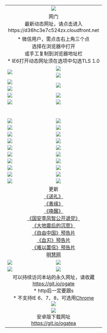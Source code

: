 ﻿<table>
  <tr></tr>
  <tr><td colspan=2 align=center><img src="https://cloud.githubusercontent.com/assets/11880933/13434984/f430fae2-e012-11e5-814f-c2df1e82b247.jpg" /></td></tr>
  <tr><td colspan=2 align=center>网门<br>最新动态网址，请点击进入
<br>https://d36hc3e7c524zx.cloudfront.net
    </td>
  </tr>
  <tr>
    <td colspan=2 align=center>* 微信用户，需点击右上角三个点<br>选择在浏览器中打开<br>或手工复制到浏览器地址栏
    <br>* IE6打开动态网址须在选项中勾选TLS 1.0</td>
  </tr>
  <tr>
    <td rowspan=2><a href="https://d36hc3e7c524zx.cloudfront.net/ogUP.aspx?name=11DKC.mp4&list=11DKC" target="_blank"><img src="https://d36hc3e7c524zx.cloudfront.net/Up/11DKC1.jpg" /></a></td> 
    <td><div><a href="https://d36hc3e7c524zx.cloudfront.net/ogUP.aspx?name=LRWS.mp4&list=LRWS" target="_blank"><img src="https://d36hc3e7c524zx.cloudfront.net/Up/LRWS.jpg" /></a></td>
   </tr>
  <tr>
    <td><a href="https://d36hc3e7c524zx.cloudfront.net/ogNiceVedio.aspx" target="_blank"><img src="https://d36hc3e7c524zx.cloudfront.net/Up/11TGKDY.jpg" /></a></td>
  </tr>
  <tr>
    <td><a href="https://d36hc3e7c524zx.cloudfront.net/ogUP.aspx?name=JQR.mp4&count=2" target="_blank"><img src="https://d36hc3e7c524zx.cloudfront.net/Up/JQR.jpg" /></a></td>   
    <td rowspan=2><a href="https://d36hc3e7c524zx.cloudfront.net/ogUP.aspx?name=JP.mp4&count=9" target="_blank"><img src="https://d36hc3e7c524zx.cloudfront.net/Up/JP.jpg" /></td>
  </tr>
  <tr>
    <td><a href="https://d36hc3e7c524zx.cloudfront.net/ogUP.aspx?name=WH.mp4" target="_blank"><img src="https://d36hc3e7c524zx.cloudfront.net/Up/WH.jpg" /></a></td>
  </tr>
  <tr>
    <td><a href="https://d36hc3e7c524zx.cloudfront.net/ogUP.aspx?name=SSZJ.mp4&list=SSZJ" target="_blank"><img src="https://d36hc3e7c524zx.cloudfront.net/Up/SSZJ.jpg" /></a></td>
    <td><a href="https://d36hc3e7c524zx.cloudfront.net/ogUP.aspx?name=1XQK.mp4&count=13" target="_blank"><img src="https://d36hc3e7c524zx.cloudfront.net/Up/1XQK.jpg" /></a</td>
  </tr>
  <tr>
    <td><a href="https://d36hc3e7c524zx.cloudfront.net/ogUP.aspx?name=ZY.mp4&count=2015|16" target="_blank"><img src="https://d36hc3e7c524zx.cloudfront.net/Up/ZY.jpg" /></a</td>
    <td><a href="https://d36hc3e7c524zx.cloudfront.net/ogUP.aspx?name=XTFY.mp4&count=B|2,A|24" target="_blank"><img src="https://d36hc3e7c524zx.cloudfront.net/Up/XTFY.jpg" /></a></td>
  </tr>
  <tr height="40">
  </tr>
  <tr>
    <td><a href="https://d36hc3e7c524zx.cloudfront.net/ogUP.aspx?name=4SQQ.mp4&list=4SQQ" target="_blank"><img src="https://d36hc3e7c524zx.cloudfront.net/Up/4SQQ0.jpg"/></a></td>
    <td><a href="https://d36hc3e7c524zx.cloudfront.net/ogUP.aspx?name=4SHQ.mp4&list=4SHQ" target="_blank"><img src="https://d36hc3e7c524zx.cloudfront.net/Up/4SHQ0.jpg"/></a></td>
  </tr>
  <tr>
    <td><a href="https://d36hc3e7c524zx.cloudfront.net/ogUP.aspx?name=4SZG.mp4&list=4SZG" target="_blank"><img src="https://d36hc3e7c524zx.cloudfront.net/Up/4SZG0.jpg"/></a></td>
    <td><a href="https://d36hc3e7c524zx.cloudfront.net/ogUP.aspx?name=4SDJ.mp4&list=4SDJ" target="_blank"><img src="https://d36hc3e7c524zx.cloudfront.net/Up/4SDJ0.jpg"/></a></td>
  </tr>
  <tr>
    <td><a href="https://d36hc3e7c524zx.cloudfront.net/ogUP.aspx?name=4SGX.mp4&list=4SGX" target="_blank"><img src="https://d36hc3e7c524zx.cloudfront.net/Up/4SGX0.jpg"/></a></td>
    <td><a href="https://d36hc3e7c524zx.cloudfront.net/ogUP.aspx?name=4SHD.mp4&list=4SHD" target="_blank"><img src="https://d36hc3e7c524zx.cloudfront.net/Up/4SHD0.jpg"/></a></td>
  </tr>
  <tr>
    <td><a href="https://d36hc3e7c524zx.cloudfront.net/ogUP.aspx?name=4CTX.mp4&list=4CTX" target="_blank"><img src="https://d36hc3e7c524zx.cloudfront.net/Up/4CTX0.jpg"/></a></td>
    <td><a href="https://d36hc3e7c524zx.cloudfront.net/ogUP.aspx?name=4CWZ.mp4&list=4CWZ" target="_blank"><img src="https://d36hc3e7c524zx.cloudfront.net/Up/4CWZ0.jpg"/></a></td>
  </tr>
  <tr>
    <td><a href="https://d36hc3e7c524zx.cloudfront.net/onUP.aspx?name=https://d1lqqjldbsh7xo.cloudfront.net/" target="_blank"><img src="https://d36hc3e7c524zx.cloudfront.net/Up/0DTW.jpg"/></a></td>
    <td><a href="https://d36hc3e7c524zx.cloudfront.net/onUP.aspx?name=https://d240ns8up8earz.cloudfront.net/acenter/" target="_blank"><img src="https://d36hc3e7c524zx.cloudfront.net/Up/0TDW.jpg" /></a></td>
  </tr>
  <tr>
    <td><a href="https://d36hc3e7c524zx.cloudfront.net/onUP.aspx?name=https://d4508d6vomz2p.cloudfront.net/gb/nsc413.htm" target="_blank"><img src="https://d36hc3e7c524zx.cloudfront.net/Up/0DJY.jpg" /></a></td>
    <td><a href="https://d36hc3e7c524zx.cloudfront.net/onUP.aspx?name=https://dilo7bqpjb57y.cloudfront.net/xtr/gb/prog204.html" target="_blank"><img src="https://d36hc3e7c524zx.cloudfront.net/Up/0XTR.jpg" /></a></td>
  </tr>
  <tr>
    <td><a href="https://d36hc3e7c524zx.cloudfront.net/onUP.aspx?name=https://d3aj00iefsmfgc.cloudfront.net/" target="_blank"><img src="https://d36hc3e7c524zx.cloudfront.net/Up/0MHW.jpg" /></a></td>
    <td><a href="https://d36hc3e7c524zx.cloudfront.net/onUP.aspx?name=https://d20wz7qt14x5d2.cloudfront.net/" target="_blank"><img src="https://d36hc3e7c524zx.cloudfront.net/Up/0ZJW.jpg" /></a></td>
  </tr>
  <tr>
    <td><a href="https://d36hc3e7c524zx.cloudfront.net/ogUP.aspx?name=0FG.zip" target="_blank"><img src="https://d36hc3e7c524zx.cloudfront.net/Up/0FG.jpg" /></a></td>
    <td><a href="https://d36hc3e7c524zx.cloudfront.net/ogUP.aspx?name=0FGA.apk" target="_blank"><img src="https://d36hc3e7c524zx.cloudfront.net/Up/0FGA.jpg" /></a></td>
  </tr>
  <tr>
    <td><a href="https://d36hc3e7c524zx.cloudfront.net/ogUP.aspx?name=0U.zip" target="_blank"><img src="https://d36hc3e7c524zx.cloudfront.net/Up/0U.jpg" /></a></td>
    <td><a href="https://d36hc3e7c524zx.cloudfront.net/ogUP.aspx?name=0UA.apk" target="_blank"><img src="https://d36hc3e7c524zx.cloudfront.net/Up/0UA.jpg" /></a></td>
  </tr>
  <tr>
    <td><a href="https://d36hc3e7c524zx.cloudfront.net/ogUP.aspx?name=0iPPOTV.zip" target="_blank"><img src="https://d36hc3e7c524zx.cloudfront.net/Up/0iPPOTV.jpg" /></a></td>
    <td><a href="https://d36hc3e7c524zx.cloudfront.net/ogUP.aspx?name=0iNTD.apk" target="_blank"><img src="https://d36hc3e7c524zx.cloudfront.net/Up/0iNTD.jpg" /></a></td>
  </tr>
  <tr>
    <td colspan=2 align=center>更新<br>
      <a href="https://d36hc3e7c524zx.cloudfront.net/ogUP.aspx?name=4ESL.mp4" target="_blank">《送礼》</a><br>
      <a href="https://d36hc3e7c524zx.cloudfront.net/ogUP.aspx?name=4ESY.mp4" target="_blank">《善缘》</a><br>
      <a href="https://d36hc3e7c524zx.cloudfront.net/ogUP.aspx?name=4EHX.mp4" target="_blank">《唤醒》</a><br>
      <a href="https://d36hc3e7c524zx.cloudfront.net/ogUP.aspx?name=4LFZ.mp4" target="_blank">《国安李凤智公开退党》</a><br>
      <a href="https://d36hc3e7c524zx.cloudfront.net/ogUP.aspx?name=4DDZHDCS.mp4" target="_blank">《大地震后的沉思》</a><br>
      <a href="https://d36hc3e7c524zx.cloudfront.net/ogUP.aspx?name=11ZYZG0.mp4" target="_blank">《自由中国》预告片</a><br>
      <a href="https://d36hc3e7c524zx.cloudfront.net/ogUP.aspx?name=11XR.mp4" target="_blank">《血刃》预告片</a><br>
      <a href="https://d36hc3e7c524zx.cloudfront.net/ogUP.aspx?name=11NYZX.mp4&count=2" target="_blank">《难以置信》预告片</a><br>
      <a href="https://d36hc3e7c524zx.cloudfront.net/onUP.aspx?name=https://www.minghui.org/" target="_blank">明慧网</a></td>
    </td>
  </tr>
  <tr>
    <td><a href="https://d36hc3e7c524zx.cloudfront.net/ogNice.aspx" target="_blank"><img src="https://d36hc3e7c524zx.cloudfront.net/Up/0WCYY.jpg" /></a></td>
    <td><a href="https://d36hc3e7c524zx.cloudfront.net/onCO.aspx?ob=600事物&op=增删改&args=WH1~%23类型6新闻%7c%23类型6评论&mode=" target="_blank"><img src="https://d36hc3e7c524zx.cloudfront.net/Up/0WZTT.jpg" /></a></td> 
  </tr>
  <tr>
    <td><a href="https://d36hc3e7c524zx.cloudfront.net/ogDY.aspx" target="_blank"><img src="https://d36hc3e7c524zx.cloudfront.net/Up/0FK.jpg" /></a></td>
    <td><a href="https://d36hc3e7c524zx.cloudfront.net/ogST.aspx" target="_blank"><img src="https://d36hc3e7c524zx.cloudfront.net/Up/0ST.jpg" /></a></td> 
  </tr>
  <tr>
    <td colspan=2 align=center>可以持续访问本站的永久网址，请收藏<br/><a href="https://git.io/ogate" target="_blank">https://git.io/ogate</a><br/>* http后一定要跟s<br/>* 不支持IE 6、7、8，可选用<a href="https://d36hc3e7c524zx.cloudfront.net/ogUP.aspx?name=0ChromePortable.zip">Chrome</a><br/><a href="https://d36hc3e7c524zx.cloudfront.net/Up/0WMGDL2.png" target="_blank"><img src="https://d36hc3e7c524zx.cloudfront.net/Up/0WMGD2.png"/></a></td>
  </tr>
  <tr>
    <td colspan=2 align=center><a href="https://d36hc3e7c524zx.cloudfront.net/ogUP.aspx?name=0oGate.apk" target="_blank"><img src="https://cloud.githubusercontent.com/assets/11880933/13720399/75e143ee-e842-11e5-9f0a-1421f423c80f.jpg" /></a><br>安卓版下载网址<br><a href="https://git.io/ogatea">https://git.io/ogatea</a></td>
  </tr>
  <!--tr>
    <td colspan=2 align=center>可能失效的动态网址
    </td>
  </tr-->
</table>
